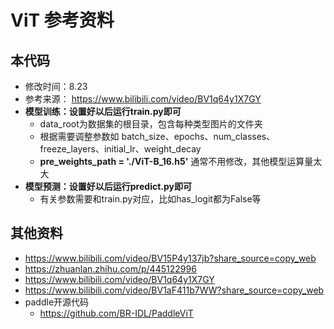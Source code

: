 # ViT 参考资料
## 本代码
  * 修改时间：8.23
  * 参考来源： https://www.bilibili.com/video/BV1q64y1X7GY
  * **模型训练：设置好以后运行train.py即可**
    * data_root为数据集的根目录，包含每种类型图片的文件夹
    * 根据需要调整参数如 batch_size、epochs、num_classes、freeze_layers、initial_lr、weight_decay 
    * **pre_weights_path = './ViT-B_16.h5'** 通常不用修改，其他模型运算量太大
  * **模型预测：设置好以后运行predict.py即可**
    * 有关参数需要和train.py对应，比如has_logit都为False等



## 其他资料
* https://www.bilibili.com/video/BV15P4y137jb?share_source=copy_web
* https://zhuanlan.zhihu.com/p/445122996
* https://www.bilibili.com/video/BV1q64y1X7GY
* https://www.bilibili.com/video/BV1aF411b7WW?share_source=copy_web
* paddle开源代码 
  * https://github.com/BR-IDL/PaddleViT
